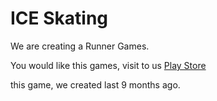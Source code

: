 # ICE Skating


We are creating a Runner Games.

You would like this games, visit to us  [Play Store](https://play.google.com/store/apps/dev?id=5139140892201022194)

this game, we created last 9 months ago.
 
